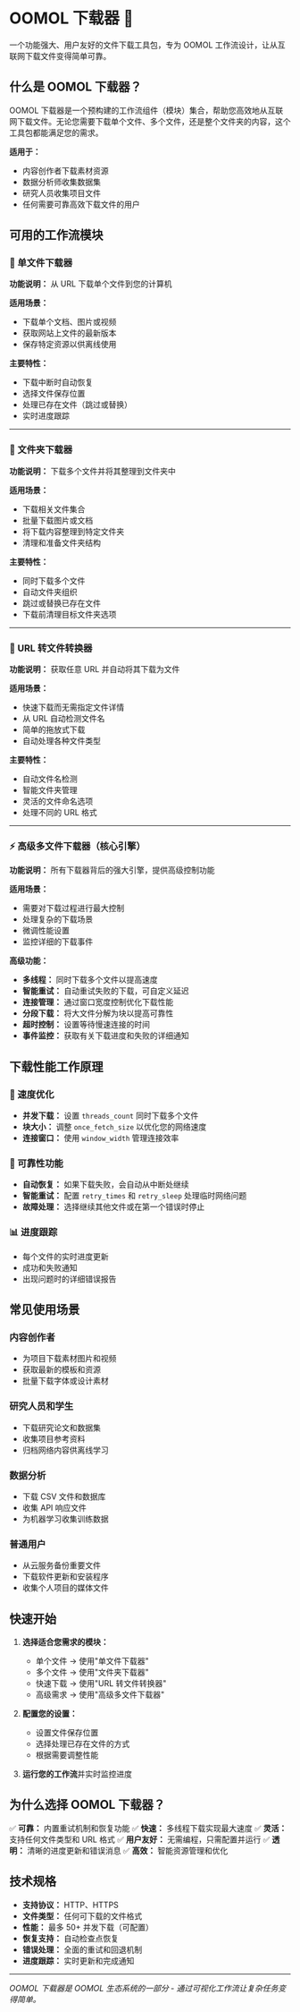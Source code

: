 # OOMOL 下载器 🚀

一个功能强大、用户友好的文件下载工具包，专为 OOMOL 工作流设计，让从互联网下载文件变得简单可靠。

## 什么是 OOMOL 下载器？

OOMOL 下载器是一个预构建的工作流组件（模块）集合，帮助您高效地从互联网下载文件。无论您需要下载单个文件、多个文件，还是整个文件夹的内容，这个工具包都能满足您的需求。

**适用于：**
- 内容创作者下载素材资源
- 数据分析师收集数据集
- 研究人员收集项目文件
- 任何需要可靠高效下载文件的用户

## 可用的工作流模块

### 🎯 单文件下载器
**功能说明：** 从 URL 下载单个文件到您的计算机

**适用场景：**
- 下载单个文档、图片或视频
- 获取网站上文件的最新版本
- 保存特定资源以供离线使用

**主要特性：**
- 下载中断时自动恢复
- 选择文件保存位置
- 处理已存在文件（跳过或替换）
- 实时进度跟踪

---

### 📁 文件夹下载器
**功能说明：** 下载多个文件并将其整理到文件夹中

**适用场景：**
- 下载相关文件集合
- 批量下载图片或文档
- 将下载内容整理到特定文件夹
- 清理和准备文件夹结构

**主要特性：**
- 同时下载多个文件
- 自动文件夹组织
- 跳过或替换已存在文件
- 下载前清理目标文件夹选项

---

### 🔗 URL 转文件转换器
**功能说明：** 获取任意 URL 并自动将其下载为文件

**适用场景：**
- 快速下载而无需指定文件详情
- 从 URL 自动检测文件名
- 简单的拖放式下载
- 自动处理各种文件类型

**主要特性：**
- 自动文件名检测
- 智能文件夹管理
- 灵活的文件命名选项
- 处理不同的 URL 格式

---

### ⚡ 高级多文件下载器（核心引擎）
**功能说明：** 所有下载器背后的强大引擎，提供高级控制功能

**适用场景：**
- 需要对下载过程进行最大控制
- 处理复杂的下载场景
- 微调性能设置
- 监控详细的下载事件

**高级功能：**
- **多线程：** 同时下载多个文件以提高速度
- **智能重试：** 自动重试失败的下载，可自定义延迟
- **连接管理：** 通过窗口宽度控制优化下载性能
- **分段下载：** 将大文件分解为块以提高可靠性
- **超时控制：** 设置等待慢速连接的时间
- **事件监控：** 获取有关下载进度和失败的详细通知

## 下载性能工作原理

### 🚀 速度优化
- **并发下载：** 设置 `threads_count` 同时下载多个文件
- **块大小：** 调整 `once_fetch_size` 以优化您的网络速度
- **连接窗口：** 使用 `window_width` 管理连接效率

### 🔄 可靠性功能
- **自动恢复：** 如果下载失败，会自动从中断处继续
- **智能重试：** 配置 `retry_times` 和 `retry_sleep` 处理临时网络问题
- **故障处理：** 选择继续其他文件或在第一个错误时停止

### 📊 进度跟踪
- 每个文件的实时进度更新
- 成功和失败通知
- 出现问题时的详细错误报告

## 常见使用场景

### 内容创作者
- 为项目下载素材图片和视频
- 获取最新的模板和资源
- 批量下载字体或设计素材

### 研究人员和学生
- 下载研究论文和数据集
- 收集项目参考资料
- 归档网络内容供离线学习

### 数据分析
- 下载 CSV 文件和数据库
- 收集 API 响应文件
- 为机器学习收集训练数据

### 普通用户
- 从云服务备份重要文件
- 下载软件更新和安装程序
- 收集个人项目的媒体文件

## 快速开始

1. **选择适合您需求的模块：**
   - 单个文件 → 使用"单文件下载器"
   - 多个文件 → 使用"文件夹下载器"
   - 快速下载 → 使用"URL 转文件转换器"
   - 高级需求 → 使用"高级多文件下载器"

2. **配置您的设置：**
   - 设置文件保存位置
   - 选择处理已存在文件的方式
   - 根据需要调整性能

3. **运行您的工作流**并实时监控进度

## 为什么选择 OOMOL 下载器？

✅ **可靠：** 内置重试机制和恢复功能
✅ **快速：** 多线程下载实现最大速度
✅ **灵活：** 支持任何文件类型和 URL 格式
✅ **用户友好：** 无需编程，只需配置并运行
✅ **透明：** 清晰的进度更新和错误消息
✅ **高效：** 智能资源管理和优化

## 技术规格

- **支持协议：** HTTP、HTTPS
- **文件类型：** 任何可下载的文件格式
- **性能：** 最多 50+ 并发下载（可配置）
- **恢复支持：** 自动检查点恢复
- **错误处理：** 全面的重试和回退机制
- **进度跟踪：** 实时更新和完成通知

---

*OOMOL 下载器是 OOMOL 生态系统的一部分 - 通过可视化工作流让复杂任务变得简单。*
